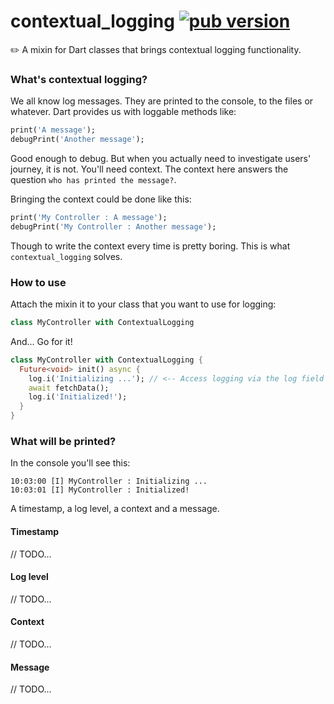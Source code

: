 # contextual_logging [![pub version][pub-version-img]][pub-version-url]

✏️ A mixin for Dart classes that brings contextual logging functionality.

### What's contextual logging?

We all know log messages. They are printed to the console, to the files or whatever. Dart provides us with loggable methods like:

```dart
print('A message');
debugPrint('Another message');
```

Good enough to debug. But when you actually need to investigate users' journey, it is not. You'll need context. The context here answers the question `who has printed the message?`.

Bringing the context could be done like this:

```dart
print('My Controller : A message');
debugPrint('My Controller : Another message');
```

Though to write the context every time is pretty boring. This is what `contextual_logging` solves.

### How to use

Attach the mixin it to your class that you want to use for logging:

```dart
class MyController with ContextualLogging
```

And... Go for it!

```dart
class MyController with ContextualLogging {
  Future<void> init() async {
    log.i('Initializing ...'); // <-- Access logging via the log field
    await fetchData();
    log.i('Initialized!');
  }
}
```

### What will be printed?

In the console you'll see this:

```
10:03:00 [I] MyController : Initializing ...
10:03:01 [I] MyController : Initialized!
```

A timestamp, a log level, a context and a message.

#### Timestamp

// TODO...

#### Log level

// TODO...

#### Context

// TODO...

#### Message

// TODO...

<!-- References -->
[pub-version-img]: https://img.shields.io/badge/pub-v1.0.0-0175c2?logo=dart
[pub-version-url]: https://pub.dev/packages/contextual_logging
